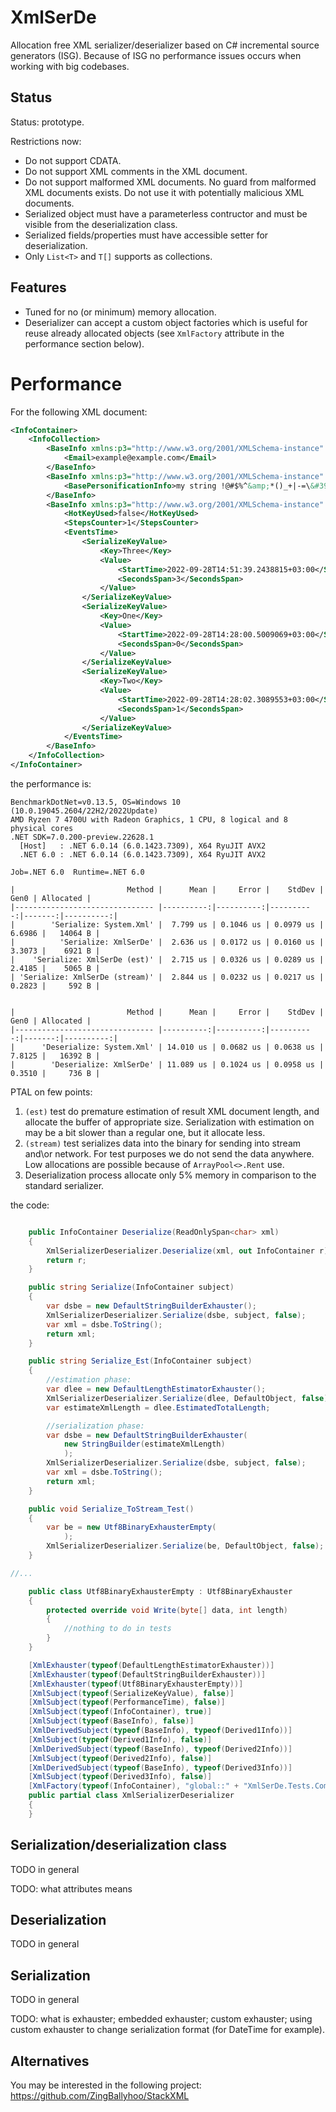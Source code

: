 # XmlSerDe

Allocation free XML serializer/deserializer based on C# incremental source generators (ISG). Because of ISG no performance issues occurs when working with big codebases.

## Status

Status: prototype.

Restrictions now:

- Do not support CDATA.
- Do not support XML comments in the XML document.
- Do not support malformed XML documents. No guard from malformed XML documents exists. Do not use it with potentially malicious XML documents.
- Serialized object must have a parameterless contructor and must be visible from the deserialization class.
- Serialized fields/properties must have accessible setter for deserialization.
- Only `List<T>` and `T[]` supports as collections.

## Features

- Tuned for no (or minimum) memory allocation.
- Deserializer can accept a custom object factories which is useful for reuse already allocated objects (see `XmlFactory` attribute in the performance section below).

# Performance

For the following XML document:

```xml
<InfoContainer>
    <InfoCollection>
        <BaseInfo xmlns:p3="http://www.w3.org/2001/XMLSchema-instance" p3:type="Derived3Info">
            <Email>example@example.com</Email>
        </BaseInfo>
        <BaseInfo xmlns:p3="http://www.w3.org/2001/XMLSchema-instance" p3:type="Derived1Info">
            <BasePersonificationInfo>my string !@#$%^&amp;*()_+|-=\&#39;;[]{},./&lt;&gt;?</BasePersonificationInfo>
        </BaseInfo>
        <BaseInfo xmlns:p3="http://www.w3.org/2001/XMLSchema-instance" p3:type="Derived2Info">
            <HotKeyUsed>false</HotKeyUsed>
            <StepsCounter>1</StepsCounter>
            <EventsTime>
                <SerializeKeyValue>
                    <Key>Three</Key>
                    <Value>
                        <StartTime>2022-09-28T14:51:39.2438815+03:00</StartTime>
                        <SecondsSpan>3</SecondsSpan>
                    </Value>
                </SerializeKeyValue>
                <SerializeKeyValue>
                    <Key>One</Key>
                    <Value>
                        <StartTime>2022-09-28T14:28:00.5009069+03:00</StartTime>
                        <SecondsSpan>0</SecondsSpan>
                    </Value>
                </SerializeKeyValue>
                <SerializeKeyValue>
                    <Key>Two</Key>
                    <Value>
                        <StartTime>2022-09-28T14:28:02.3089553+03:00</StartTime>
                        <SecondsSpan>1</SecondsSpan>
                    </Value>
                </SerializeKeyValue>
            </EventsTime>
        </BaseInfo>
    </InfoCollection>
</InfoContainer>
```

the performance is:

```
BenchmarkDotNet=v0.13.5, OS=Windows 10 (10.0.19045.2604/22H2/2022Update)
AMD Ryzen 7 4700U with Radeon Graphics, 1 CPU, 8 logical and 8 physical cores
.NET SDK=7.0.200-preview.22628.1
  [Host]   : .NET 6.0.14 (6.0.1423.7309), X64 RyuJIT AVX2
  .NET 6.0 : .NET 6.0.14 (6.0.1423.7309), X64 RyuJIT AVX2

Job=.NET 6.0  Runtime=.NET 6.0

|                         Method |      Mean |     Error |    StdDev |   Gen0 | Allocated |
|------------------------------- |----------:|----------:|----------:|-------:|----------:|
|        'Serialize: System.Xml' |  7.799 us | 0.1046 us | 0.0979 us | 6.6986 |   14064 B |
|          'Serialize: XmlSerDe' |  2.636 us | 0.0172 us | 0.0160 us | 3.3073 |    6921 B |
|    'Serialize: XmlSerDe (est)' |  2.715 us | 0.0326 us | 0.0289 us | 2.4185 |    5065 B |
| 'Serialize: XmlSerDe (stream)' |  2.844 us | 0.0232 us | 0.0217 us | 0.2823 |     592 B |


|                         Method |      Mean |     Error |    StdDev |   Gen0 | Allocated |
|------------------------------- |----------:|----------:|----------:|-------:|----------:|
|      'Deserialize: System.Xml' | 14.010 us | 0.0682 us | 0.0638 us | 7.8125 |   16392 B |
|        'Deserialize: XmlSerDe' | 11.089 us | 0.1024 us | 0.0958 us | 0.3510 |     736 B |
```

PTAL on few points:

1. `(est)` test do premature estimation of result XML document length, and allocate the buffer of appropriate size. Serialization with estimation on may be a bit slower than a regular one, but it allocate less.
2. `(stream)` test serializes data into the binary for sending into stream and\or network. For test purposes we do not send the data anywhere. Low allocations are possible because of `ArrayPool<>.Rent` use.
3. Deserialization process allocate only 5% memory in comparison to the standard serializer.

the code:

```C#

    public InfoContainer Deserialize(ReadOnlySpan<char> xml)
    {
        XmlSerializerDeserializer.Deserialize(xml, out InfoContainer r);
        return r;
    }

    public string Serialize(InfoContainer subject)
    {
        var dsbe = new DefaultStringBuilderExhauster();
        XmlSerializerDeserializer.Serialize(dsbe, subject, false);
        var xml = dsbe.ToString();
        return xml;
    }

    public string Serialize_Est(InfoContainer subject)
    {
        //estimation phase:
        var dlee = new DefaultLengthEstimatorExhauster();
        XmlSerializerDeserializer.Serialize(dlee, DefaultObject, false);
        var estimateXmlLength = dlee.EstimatedTotalLength;

        //serialization phase:
        var dsbe = new DefaultStringBuilderExhauster(
            new StringBuilder(estimateXmlLength)
            );
        XmlSerializerDeserializer.Serialize(dsbe, subject, false);
        var xml = dsbe.ToString();
        return xml;
    }

    public void Serialize_ToStream_Test()
    {
        var be = new Utf8BinaryExhausterEmpty(
            );
        XmlSerializerDeserializer.Serialize(be, DefaultObject, false);
    }

//...

    public class Utf8BinaryExhausterEmpty : Utf8BinaryExhauster
    {
        protected override void Write(byte[] data, int length)
        {
            //nothing to do in tests
        }
    }

    [XmlExhauster(typeof(DefaultLengthEstimatorExhauster))]
    [XmlExhauster(typeof(DefaultStringBuilderExhauster))]
    [XmlExhauster(typeof(Utf8BinaryExhausterEmpty))]
    [XmlSubject(typeof(SerializeKeyValue), false)]
    [XmlSubject(typeof(PerformanceTime), false)]
    [XmlSubject(typeof(InfoContainer), true)]
    [XmlSubject(typeof(BaseInfo), false)]
    [XmlDerivedSubject(typeof(BaseInfo), typeof(Derived1Info))]
    [XmlSubject(typeof(Derived1Info), false)]
    [XmlDerivedSubject(typeof(BaseInfo), typeof(Derived2Info))]
    [XmlSubject(typeof(Derived2Info), false)]
    [XmlDerivedSubject(typeof(BaseInfo), typeof(Derived3Info))]
    [XmlSubject(typeof(Derived3Info), false)]
    [XmlFactory(typeof(InfoContainer), "global::" + "XmlSerDe.Tests.Complex.Subject" + "." + nameof(CachedInfoContainer) + "." + nameof(CachedInfoContainer.Reuse) + "()")]
    public partial class XmlSerializerDeserializer
    {
    }
```

## Serialization/deserialization class

TODO in general

TODO: what attributes means

## Deserialization

TODO in general

## Serialization

TODO in general

TODO: what is exhauster; embedded exhauster; custom exhauster; using custom exhauster to change serialization format (for DateTime for example).


## Alternatives

You may be interested in the following project: https://github.com/ZingBallyhoo/StackXML
